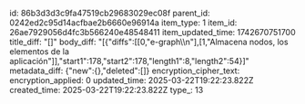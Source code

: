 id: 86b3d3d3c9fa47519cb29683029ec08f
parent_id: 0242ed2c95d14acfbae2b6660e96914a
item_type: 1
item_id: 26ae7929056d4fc3b566240e48548411
item_updated_time: 1742670751700
title_diff: "[]"
body_diff: "[{\"diffs\":[[0,\"e-graph\\\n\"],[1,\"Almacena nodos, los elementos de la aplicación\"]],\"start1\":178,\"start2\":178,\"length1\":8,\"length2\":54}]"
metadata_diff: {"new":{},"deleted":[]}
encryption_cipher_text: 
encryption_applied: 0
updated_time: 2025-03-22T19:22:23.822Z
created_time: 2025-03-22T19:22:23.822Z
type_: 13